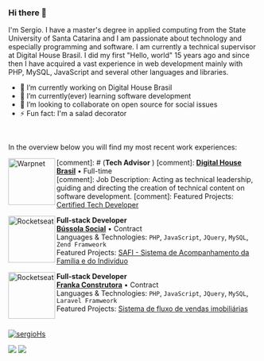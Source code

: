### Hi there 👋

I'm Sergio. I have a master's degree in applied computing from the State University of Santa Catarina and I am passionate about technology and especially programming and software. I am currently a technical supervisor at Digital House Brasil. I did my first "Hello, world" 15 years ago and since then I have acquired a vast experience in web development mainly with PHP, MySQL, JavaScript and several other languages and libraries.

- 🔭 I’m currently working on Digital House Brasil
- 🌱 I’m currently(ever) learning software development 
- 👯 I’m looking to collaborate on open source for social issues 
- ⚡ Fun fact: I'm a salad decorator
<br/>

In the overview below you will find my most recent work experiences:

[<img align="left" height="94px" width="94px" alt="Warpnet" src="https://pbs.twimg.com/profile_images/1503382071187808261/WrUoYMVU_400x400.jpg"/>](https://www.digitalhouse.com/br)

[comment]: # (**Tech Advisor** \)
[comment]:  [**Digital House Brasil**](https://www.digitalhouse.com/br) • Full-time \
[comment]: Job Description: Acting as technical leadership, guiding and directing the creation of technical content on software development.
[comment]:  Featured Projects: [Certified Tech Developer](https://www.digitalhouse.com/br/produtos/programacao/certified-tech-developer)
<br/>

[<img align="left" height="94px" width="94px" alt="Rocketseat" src="https://blog.bussolasocial.com.br/wp-content/uploads/2019/07/logo-bussola.png"/>](https://www.bussolasocial.com.br/)

**Full-stack Developer** \
[**Bússola Social**](https://www.bussolasocial.com.br/) • Contract \
Languages & Technologies: `PHP`, `JavaScript`, `JQuery`, `MySQL`, `Zend Framweork`\
Featured Projects: [SAFI - Sistema de Acompanhamento da Família e do Indivíduo
](http://wiidoo.com.br/solucoes/software-assistencia-social)
<br/>

[<img align="left" height="94px" width="94px" alt="Rocketseat" src="https://encrypted-tbn1.gstatic.com/images?q=tbn:ANd9GcQ4pcLmQqTBv-ZT1pbf4-9jf-RxPm9ZdmEdTz_AbnVgMTVJDdtN"/>](https://www.bussolasocial.com.br/)

**Full-stack Developer** \
[**Franka Construtora**](https://frankaempreendimentos.com.br/) • Contract \
Languages & Technologies: `PHP`, `JavaScript`, `JQuery`, `MySQL`, `Laravel Framweork`\
Featured Projects: [Sistema de fluxo de vendas imobiliárias
](https://frankaempreendimentos.com.br/)
<br/>
<br/>
<br/>
[![sergioHs](https://github-readme-stats.vercel.app/api/top-langs/?username=sergioHs&hide=html&layout=compact&theme=dark)](https://github.com/anuraghazra/github-readme-stats)

<p>
  <a href="mailto:sergiohsilva3@gmail.com" alt="Gmail">
  <img src="https://img.shields.io/badge/-Gmail-FF0000?style=flat-square&labelColor=FF0000&logo=gmail&logoColor=white&link=sergiohsilva3@gmail.com" /></a>

  <a href="https://www.linkedin.com/in/sergio-henrique-silva/" alt="Linkedin">
  <img src="https://img.shields.io/badge/-Linkedin-0e76a8?style=flat-square&logo=Linkedin&logoColor=white&link=https://www.linkedin.com/in/sergio-henrique-silva/" /></a>
</p>  

